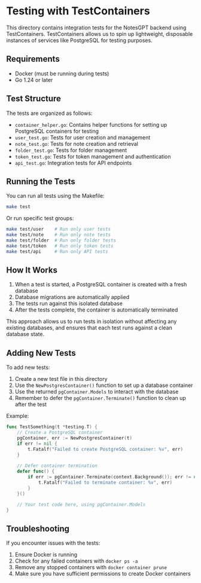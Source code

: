 # Testing with TestContainers

This directory contains integration tests for the NotesGPT backend using TestContainers. TestContainers allows us to spin up lightweight, disposable instances of services like PostgreSQL for testing purposes.

## Requirements

- Docker (must be running during tests)
- Go 1.24 or later

## Test Structure

The tests are organized as follows:

- `container_helper.go`: Contains helper functions for setting up PostgreSQL containers for testing
- `user_test.go`: Tests for user creation and management
- `note_test.go`: Tests for note creation and retrieval
- `folder_test.go`: Tests for folder management
- `token_test.go`: Tests for token management and authentication
- `api_test.go`: Integration tests for API endpoints

## Running the Tests

You can run all tests using the Makefile:

```bash
make test
```

Or run specific test groups:

```bash
make test/user    # Run only user tests
make test/note    # Run only note tests
make test/folder  # Run only folder tests
make test/token   # Run only token tests
make test/api     # Run only API tests
```

## How It Works

1. When a test is started, a PostgreSQL container is created with a fresh database
2. Database migrations are automatically applied
3. The tests run against this isolated database
4. After the tests complete, the container is automatically terminated

This approach allows us to run tests in isolation without affecting any existing databases, and ensures that each test runs against a clean database state.

## Adding New Tests

To add new tests:

1. Create a new test file in this directory
2. Use the `NewPostgresContainer()` function to set up a database container
3. Use the returned `pgContainer.Models` to interact with the database
4. Remember to defer the `pgContainer.Terminate()` function to clean up after the test

Example:

```go
func TestSomething(t *testing.T) {
    // Create a PostgreSQL container
    pgContainer, err := NewPostgresContainer(t)
    if err != nil {
        t.Fatalf("Failed to create PostgreSQL container: %v", err)
    }
    
    // Defer container termination
    defer func() {
        if err := pgContainer.Terminate(context.Background()); err != nil {
            t.Fatalf("Failed to terminate container: %v", err)
        }
    }()

    // Your test code here, using pgContainer.Models
}
```

## Troubleshooting

If you encounter issues with the tests:

1. Ensure Docker is running
2. Check for any failed containers with `docker ps -a`
3. Remove any stopped containers with `docker container prune`
4. Make sure you have sufficient permissions to create Docker containers
